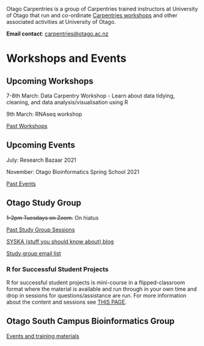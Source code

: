Otago Carpentries is a group of Carpentries trained instructors at University of Otago that run and co-ordinate [Carpentries workshops](https://carpentries.org) and other associated activities at University of Otago. 

**Email contact**: carpentries@otago.ac.nz

# Workshops and Events

## Upcoming Workshops

7-8th March: Data Carpentry Workshop - Learn about data tidying, cleaning, and data analysis/visualisation using R

9th March: RNAseq workshop

[Past Workshops](past_workshops)

## Upcoming Events

July: Research Bazaar 2021

November: Otago Bioinformatics Spring School 2021

[Past Events](past_events)



## Otago Study Group



~~1-2pm Tuesdays on Zoom.~~ On hiatus






[Past Study Group Sessions](sg_past_events)

[SYSKA (stuff you should know about) blog](https://otagostudygroup.github.io/syskasnippets/)

[Study group email list](https://docs.google.com/forms/d/e/1FAIpQLSewe4HY8jNJfjE0Tz9tPYs4a1iPqL4BpM5mszEO-As_1giEkw/viewform)

### R for Successful Student Projects

R for successful student projects is mini-course in a flipped-classroom format where the material is available and run through in your own time and drop in sessions for questions/assistance are run. For more information about the content and sessions see [THIS PAGE](r4ssp).

## Otago South Campus Bioinformatics Group

[Events and training materials](https://otagomohio.github.io/)
